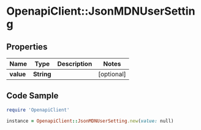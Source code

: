 # OpenapiClient::JsonMDNUserSetting

## Properties

Name | Type | Description | Notes
------------ | ------------- | ------------- | -------------
**value** | **String** |  | [optional] 

## Code Sample

```ruby
require 'OpenapiClient'

instance = OpenapiClient::JsonMDNUserSetting.new(value: null)
```


